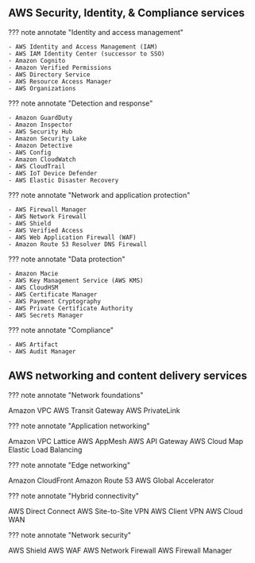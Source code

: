 ## AWS Security, Identity, & Compliance services

??? note annotate "Identity and access management"

    - AWS Identity and Access Management (IAM)
    - AWS IAM Identity Center (successor to SSO)
    - Amazon Cognito
    - Amazon Verified Permissions
    - AWS Directory Service
    - AWS Resource Access Manager
    - AWS Organizations

<!-- end -->


??? note annotate "Detection and response"

    - Amazon GuardDuty
    - Amazon Inspector
    - AWS Security Hub
    - Amazon Security Lake
    - Amazon Detective
    - AWS Config
    - Amazon CloudWatch
    - AWS CloudTrail
    - AWS IoT Device Defender
    - AWS Elastic Disaster Recovery

<!-- end -->


??? note annotate "Network and application protection"

    - AWS Firewall Manager
    - AWS Network Firewall
    - AWS Shield
    - AWS Verified Access
    - AWS Web Application Firewall (WAF)
    - Amazon Route 53 Resolver DNS Firewall

<!-- end -->


??? note annotate "Data protection"

    - Amazon Macie
    - AWS Key Management Service (AWS KMS)
    - AWS CloudHSM
    - AWS Certificate Manager
    - AWS Payment Cryptography
    - AWS Private Certificate Authority
    - AWS Secrets Manager

<!-- end -->


??? note annotate "Compliance"

    - AWS Artifact
    - AWS Audit Manager

<!-- end -->


## AWS networking and content delivery services

??? note annotate "Network foundations"

Amazon VPC
AWS Transit Gateway
AWS PrivateLink

<!-- end -->


??? note annotate "Application networking"

Amazon VPC Lattice
AWS AppMesh
AWS API Gateway
AWS Cloud Map
Elastic Load Balancing

<!-- end -->


??? note annotate "Edge networking"

Amazon CloudFront
Amazon Route 53
AWS Global Accelerator

<!-- end -->


??? note annotate "Hybrid connectivity"

AWS Direct Connect
AWS Site-to-Site VPN
AWS Client VPN
AWS Cloud WAN

<!-- end -->


??? note annotate "Network security"

AWS Shield
AWS WAF
AWS Network Firewall
AWS Firewall Manager

<!-- end -->
